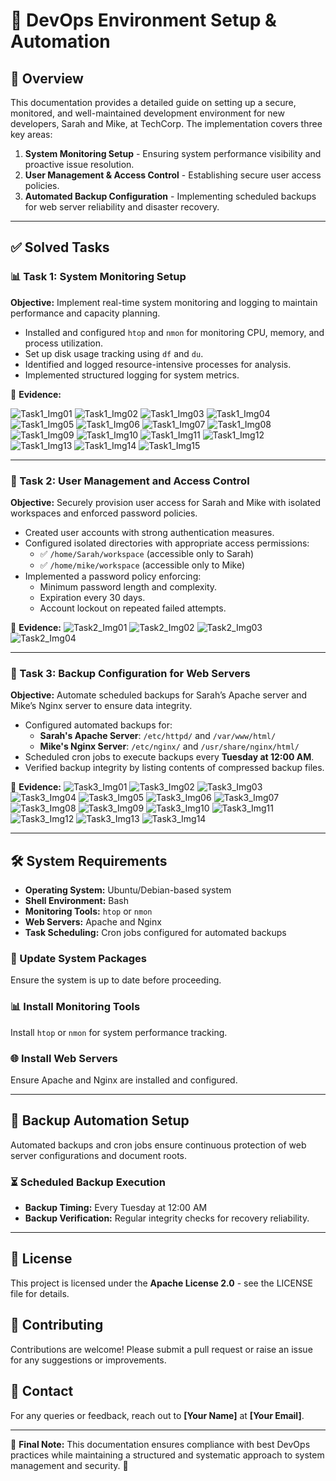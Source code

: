 # 🚀 DevOps Environment Setup & Automation

## 📖 Overview

This documentation provides a detailed guide on setting up a secure, monitored, and well-maintained development environment for new developers, Sarah and Mike, at TechCorp. The implementation covers three key areas:

1. **System Monitoring Setup** - Ensuring system performance visibility and proactive issue resolution.
2. **User Management & Access Control** - Establishing secure user access policies.
3. **Automated Backup Configuration** - Implementing scheduled backups for web server reliability and disaster recovery.

---

## ✅ Solved Tasks

### 📊 Task 1: System Monitoring Setup

**Objective:** Implement real-time system monitoring and logging to maintain performance and capacity planning.

- Installed and configured `htop` and `nmon` for monitoring CPU, memory, and process utilization.
- Set up disk usage tracking using `df` and `du`.
- Identified and logged resource-intensive processes for analysis.
- Implemented structured logging for system metrics.

📌 **Evidence:**

![Task1_Img01](https://github.com/user-attachments/assets/973b189f-33ba-479e-9399-67143e91a439)
![Task1_Img02](https://github.com/user-attachments/assets/d3ef26b7-b6c9-4414-b1cb-8d584a8555dd)
![Task1_Img03](https://github.com/user-attachments/assets/d35d20da-1ce3-421f-a470-7ab6cc44e391)
![Task1_Img04](https://github.com/user-attachments/assets/441eed05-3087-4f2d-839e-2767eb196d02)
![Task1_Img05](https://github.com/user-attachments/assets/8e743907-bfc8-4da3-947e-be3affa32abb)
![Task1_Img06](https://github.com/user-attachments/assets/dcf8f525-026d-4a23-a258-1dbbb2f7c749)
![Task1_Img07](https://github.com/user-attachments/assets/3294a399-4b6b-4090-80af-5d52c52e0422)
![Task1_Img08](https://github.com/user-attachments/assets/da2d2c1c-abe7-47d9-b174-655dd559c378)
![Task1_Img09](https://github.com/user-attachments/assets/6c93733d-f66f-4841-b65f-422b1bfe2a1a)
![Task1_Img10](https://github.com/user-attachments/assets/a362fe0d-1259-4b20-8f34-2bd3a827d66b)
![Task1_Img11](https://github.com/user-attachments/assets/32caa42f-2d76-4b9c-824c-2d2012d1649d)
![Task1_Img12](https://github.com/user-attachments/assets/a8e45693-ca36-4097-b258-32a298dc75bd)
![Task1_Img13](https://github.com/user-attachments/assets/24a0fa5b-c1fa-496c-8978-6f6c40afae79)
![Task1_Img14](https://github.com/user-attachments/assets/ed6438ca-a724-4469-9547-066d2eacaed6)
![Task1_Img15](https://github.com/user-attachments/assets/608e31b1-7a14-4221-89e0-6529a3492406)

---

### 🔐 Task 2: User Management and Access Control

**Objective:** Securely provision user access for Sarah and Mike with isolated workspaces and enforced password policies.

- Created user accounts with strong authentication measures.
- Configured isolated directories with appropriate access permissions:
  - ✅ `/home/Sarah/workspace` (accessible only to Sarah)
  - ✅ `/home/mike/workspace` (accessible only to Mike)
- Implemented a password policy enforcing:
  - Minimum password length and complexity.
  - Expiration every 30 days.
  - Account lockout on repeated failed attempts.

📌 **Evidence:**
![Task2_Img01](https://github.com/user-attachments/assets/6f26b990-a562-44a1-b449-6c8fbc984502)
![Task2_Img02](https://github.com/user-attachments/assets/f5a1f64d-8c5c-4db3-b997-661304546431)
![Task2_Img03](https://github.com/user-attachments/assets/565cf760-995f-47b1-add4-650529537e97)
![Task2_Img04](https://github.com/user-attachments/assets/05678330-f764-4316-ae5b-1d8b84283423)

---

### 🔄 Task 3: Backup Configuration for Web Servers

**Objective:** Automate scheduled backups for Sarah’s Apache server and Mike’s Nginx server to ensure data integrity.

- Configured automated backups for:
  - **Sarah's Apache Server**: `/etc/httpd/` and `/var/www/html/`
  - **Mike's Nginx Server**: `/etc/nginx/` and `/usr/share/nginx/html/`
- Scheduled cron jobs to execute backups every **Tuesday at 12:00 AM**.
- Verified backup integrity by listing contents of compressed backup files.

📌 **Evidence:**
![Task3_Img01](https://github.com/user-attachments/assets/ab546098-a0ed-44cb-a36b-eac7294f1382)
![Task3_Img02](https://github.com/user-attachments/assets/78c7d7d9-4fdb-4fa9-87b5-5b019a399d2c)
![Task3_Img03](https://github.com/user-attachments/assets/5a3dd814-8036-4247-8a66-897bd11cf560)
![Task3_Img04](https://github.com/user-attachments/assets/53765921-7d46-47dc-8b1d-ccd44e5c5ec9)
![Task3_Img05](https://github.com/user-attachments/assets/cad16b36-2247-4b1b-9547-d6e259f51a66)
![Task3_Img06](https://github.com/user-attachments/assets/c010d2e4-0f22-49ef-b79e-5039d1536ecf)
![Task3_Img07](https://github.com/user-attachments/assets/1f611723-39e2-46b8-a51c-a306f63c4a78)
![Task3_Img08](https://github.com/user-attachments/assets/f37f2b15-2fe6-4fdc-a94f-ffc1f7ee9c8e)
![Task3_Img09](https://github.com/user-attachments/assets/3ad73397-4ab7-42d7-927d-81306ae06df6)
![Task3_Img10](https://github.com/user-attachments/assets/2c357460-b688-4675-b034-ca2f7481c385)
![Task3_Img11](https://github.com/user-attachments/assets/05d41ee1-c50f-4382-9f8c-8d1634459a62)
![Task3_Img12](https://github.com/user-attachments/assets/e670a520-3af1-4bce-92ab-94499ea34102)
![Task3_Img13](https://github.com/user-attachments/assets/4eb3b005-0fdd-4576-bfa1-96655506796a)
![Task3_Img14](https://github.com/user-attachments/assets/472c8bea-cac3-42fe-9e3f-fb882817b1c9)

---

## 🛠️ System Requirements

- **Operating System:** Ubuntu/Debian-based system
- **Shell Environment:** Bash
- **Monitoring Tools:** `htop` or `nmon`
- **Web Servers:** Apache and Nginx
- **Task Scheduling:** Cron jobs configured for automated backups

### 📌 Update System Packages
Ensure the system is up to date before proceeding.

### 📊 Install Monitoring Tools
Install `htop` or `nmon` for system performance tracking.

### 🌐 Install Web Servers
Ensure Apache and Nginx are installed and configured.

---

## 🔧 Backup Automation Setup

Automated backups and cron jobs ensure continuous protection of web server configurations and document roots.

### ⏳ Scheduled Backup Execution
- **Backup Timing:** Every Tuesday at 12:00 AM
- **Backup Verification:** Regular integrity checks for recovery reliability.

---

## 📜 License

This project is licensed under the **Apache License 2.0** - see the LICENSE file for details.

## 🤝 Contributing

Contributions are welcome! Please submit a pull request or raise an issue for any suggestions or improvements.

## 📧 Contact

For any queries or feedback, reach out to **[Your Name]** at **[Your Email]**.

---

📌 **Final Note:** This documentation ensures compliance with best DevOps practices while maintaining a structured and systematic approach to system management and security. 🚀

